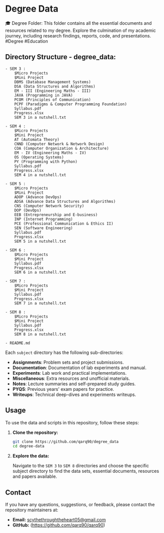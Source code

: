 # Degree Data
🎓 Degree Folder: This folder contains all the essential documents and resources related to my degree. Explore the culmination of my academic journey, including research findings, reports, code, and presentations. #Degree #Education

## Directory Structure - degree_data:

    - SEM 3 :
        $Micro Projects
        $Mini Project
        DBMS (Database Management Systems)
        DSA (Data Structures and Algorithms)
        EM - III (Engineering Maths - III)
        JAVA (Programming in JAVA)
        PCOM (Principles of Communication)
        PCPF (Paradigms & Computer Programming Foundation)
        Syllabus.pdf
        Progress.xlsx
        SEM 3 in a nutshell.txt
        
    - SEM 4 :
        $Micro Projects
        $Mini Project
        AT (Automata Theory)
        CNND (Computer Network & Network Design)
        COA (Computer Organization & Architecture)
        EM - IV (Engineering Maths - IV)
        OS (Operating Systems)
        PY (Programming with Python)
        Syllabus.pdf
        Progress.xlsx
        SEM 4 in a nutshell.txt

    - SEM 5 :
        $Micro Projects
        $Mini Project
        ADOP (Advance DevOps)
        ADSA (Advance Data Structures and Algorithms)
        CNS (Computer Network Security)
        DOP (DevOps)
        EEB (Entrepreneurship and E-business)
        INP (Internet Programming)
        PCE (Professional Communication & Ethics II)
        SEN (Software Engineering)
        Syllabus.pdf
        Progress.xlsx
        SEM 5 in a nutshell.txt

    - SEM 6 :
        $Micro Projects
        $Mini Project
        Syllabus.pdf
        Progress.xlsx
        SEM 6 in a nutshell.txt

    - SEM 7 :
        $Micro Projects
        $Mini Project
        Syllabus.pdf
        Progress.xlsx
        SEM 7 in a nutshell.txt

    - SEM 8 :
        $Micro Projects
        $Mini Project
        Syllabus.pdf
        Progress.xlsx
        SEM 8 in a nutshell.txt

    - README.md


Each `subject` directory has the following sub-directories:

- **Assignments**: Problem sets and project submissions.  
- **Documentation**: Documentation of lab experiments and manual.  
- **Experiments**: Lab work and practical implementations.  
- **Miscellaneous**: Extra resources and unofficial materials.  
- **Notes**: Lecture summaries and self-prepared study guides.  
- **PYQS**: Previous years' exam papers for practice.  
- **Writeups**: Technical deep-dives and experiments writeups.

## Usage

To use the data and scripts in this repository, follow these steps:

1. **Clone the repository:**

    ```bash
    git clone https://github.com/qarq90/degree_data
    cd degree-data
    ```

2. **Explore the data:**

    Navigate to the `SEM 3` to `SEM 8` directories and choose the specific subject directory to find the data sets, essential documents, resources and papers available.

## Contact

If you have any questions, suggestions, or feedback, please contact the repository maintainers at:

- **Email:** scythethroughtheheart05@gmail.com
- **GitHub:** (https://github.com/qarq90/qarq90)
